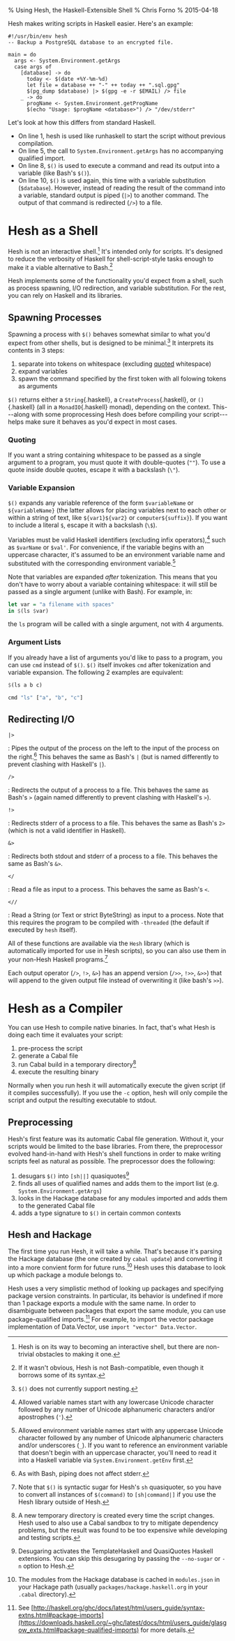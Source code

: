 % Using Hesh, the Haskell-Extensible Shell
% Chris Forno
% 2015-04-18

Hesh makes writing scripts in Haskell easier. Here's an example:

``` {.haskell .numberLines}
#!/usr/bin/env hesh
-- Backup a PostgreSQL database to an encrypted file.

main = do
  args <- System.Environment.getArgs
  case args of
    [database] -> do
      today <- $(date +%Y-%m-%d)
      let file = database ++ "-" ++ today ++ ".sql.gpg"
      $(pg_dump $database) |> $(gpg -e -r $EMAIL) /> file
    _ -> do
      progName <- System.Environment.getProgName
      $(echo "Usage: $progName <database>") /> "/dev/stderr"
```

Let's look at how this differs from standard Haskell.

* On line 1, hesh is used like runhaskell to start the script without previous compilation.
* On line 5, the call to `System.Environment.getArgs` has no accompanying qualified import.
* On line 8, `$()` is used to execute a command and read its output into a variable (like Bash's `$()`).
* On line 10, `$()` is used again, this time with a variable substitution (`$database`). However, instead of reading the result of the command into a variable, standard output is piped (`|>`) to another command. The output of that command is redirected (`/>`) to a file.

# Hesh as a Shell

Hesh is not an interactive shell.[^interactive] It's intended only for scripts. It's designed to reduce the verbosity of Haskell for shell-script-style tasks enough to make it a viable alternative to Bash.[^compatibility]

Hesh implements some of the functionality you'd expect from a shell, such as process spawning, I/O redirection, and variable substitution. For the rest, you can rely on Haskell and its libraries.

## Spawning Processes

Spawning a process with `$()` behaves somewhat similar to what you'd expect from other shells, but is designed to be minimal.[^nesting] It interprets its contents in 3 steps:

1. separate into tokens on whitespace (excluding [quoted](#quoting) whitespace)
2. expand variables
3. spawn the command specified by the first token with all folowing tokens as arguments

`$()` returns either a `String`{.haskell}, a `CreateProcess`{.haskell}, or `()`{.haskell} (all in a `MonadIO`{.haskell} monad), depending on the context. This---along with some proprocessing Hesh does before compiling your script---helps make sure it behaves as you'd expect in most cases.

### Quoting

If you want a string containing whitespace to be passed as a single argument to a program, you must quote it with double-quotes (`""`). To use a quote inside double quotes, escape it with a backslash (`\"`).

### Variable Expansion

`$()` expands any variable reference of the form `$variableName` or `${variableName}` (the latter allows for placing variables next to each other or within a string of text, like `${var1}${var2}` or `computer${suffix}`). If you want to include a literal `$`, escape it with a backslash (`\$`).

Variables must be valid Haskell identifiers (excluding infix operators),[^haskellvariables] such as `$varName` or `$val'`. For convenience, if the variable begins with an uppercase character, it's assumed to be an environment variable name and substituted with the corresponding environment variable.[^environmentvariables]

Note that variables are expanded *after* tokenization. This means that you don't have to worry about a variable containing whitespace: it will still be passed as a single argument (unlike with Bash). For example, in:

```haskell
let var = "a filename with spaces"
in $(ls $var)
```

the `ls` program will be called with a single argument, not with 4 arguments.

### Argument Lists

If you already have a list of arguments you'd like to pass to a program, you can use `cmd` instead of `$()`. `$()` itself invokes `cmd` after tokenization and variable expansion. The following 2 examples are equivalent:

```haskell
$(ls a b c)
```

```haskell
cmd "ls" ["a", "b", "c"]
```

## Redirecting I/O

`|>`

:   Pipes the output of the process on the left to the input of the process on the right.[^pipestderr] This behaves the same as Bash's `|` (but is named differently to prevent clashing with Haskell's `|`).

`/>`

:   Redirects the output of a process to a file. This behaves the same as Bash's `>` (again named differently to prevent clashing with Haskell's `>`).

`!>`

:   Redirects stderr of a process to a file. This behaves the same as Bash's `2>` (which is not a valid identifier in Haskell).

`&>`

:   Redirects both stdout and stderr of a process to a file. This behaves the same as Bash's `&>`.

`</`

:   Read a file as input to a process. This behaves the same as Bash's `<`.

`<//`

:   Read a String (or Text or strict ByteString) as input to a process. Note that this requires the program to be compiled with `-threaded` (the default if executed by `hesh` itself).

All of these functions are available via the `Hesh` library (which is automatically imported for use in Hesh scripts), so you can also use them in your non-Hesh Haskell programs.[^sugar]

Each output operator (`/>`, `!>`, `&>`) has an append version (`/>>`, `!>>`, `&>>`) that will append to the given output file instead of overwriting it (like bash's `>>`).

# Hesh as a Compiler

You can use Hesh to compile native binaries. In fact, that's what Hesh is doing each time it evaluates your script:

1. pre-process the script
2. generate a Cabal file
3. run Cabal build in a temporary directory[^tmpdir]
4. execute the resulting binary

Normally when you run hesh it will automatically execute the given script (if it compiles successfully). If you use the `-c` option, hesh will only compile the script and output the resulting executable to stdout.

## Preprocessing

Hesh's first feature was its automatic Cabal file generation. Without it, your scripts would be limited to the base libraries. From there, the preprocessor evolved hand-in-hand with Hesh's shell functions in order to make writing scripts feel as natural as possible. The preprocessor does the following:

1. desugars `$()` into `[sh||]` quasiquotes[^nosugar]
2. finds all uses of qualified names and adds them to the import list (e.g. `System.Environment.getArgs`)
3. looks in the Hackage database for any modules imported and adds them to the generated Cabal file
4. adds a type signature to `$()` in certain common contexts

## Hesh and Hackage

The first time you run Hesh, it will take a while. That's because it's parsing the Hackage database (the one created by `cabal update`) and converting it into a more convient form for future runs.[^hackagecache] Hesh uses this database to look up which package a module belongs to.

Hesh uses a very simplistic method of looking up packages and specifying package version constraints. In particular, its behavior is undefined if more than 1 package exports a module with the same name. In order to disambiguate between packages that export the same module, you can use package-qualified imports.[^packageimports] For example, to import the vector package implementation of Data.Vector, use `import "vector" Data.Vector`.

[^interactive]: Hesh is on its way to becoming an interactive shell, but there are non-trivial obstacles to making it one.

[^compatibility]: If it wasn't obvious, Hesh is not Bash-compatible, even though it borrows some of its syntax.

[^sugar]: Note that `$()` is syntactic sugar for Hesh's `sh` quasiquoter, so you have to convert all instances of `$(command)` to `[sh|command|]` if you use the Hesh library outside of Hesh.

[^pipestderr]: As with Bash, piping does not affect stderr.

[^nesting]: `$()` does not currently support nesting.

[^haskellvariables]: Allowed variable names start with any lowercase Unicode character followed by any number of Unicode alphanumeric characters and/or apostrophes (`'`).

[^environmentvariables]: Allowed environment variable names start with any uppercase Unicode character followed by any number of Unicode alphanumeric characters and/or underscores (`_`). If you want to reference an environment variable that doesn't begin with an uppercase character, you'll need to read it into a Haskell variable via `System.Environment.getEnv` first.

[^tmpdir]: A new temporary directory is created every time the script changes. Hesh used to also use a Cabal sandbox to try to mitigate dependency problems, but the result was found to be too expensive while developing and testing scripts.

[^nosugar]: Desugaring activates the TemplateHaskell and QuasiQuotes Haskell extensions. You can skip this desugaring by passing the `--no-sugar` or `-n` option to Hesh.

[^hackagecache]: The modules from the Hackage database is cached in `modules.json` in your Hackage path (usually `packages/hackage.haskell.org` in your `.cabal` directory).

[^packageimports]: See [http://haskell.org/ghc/docs/latest/html/users_guide/syntax-extns.html#package-imports](https://downloads.haskell.org/~ghc/latest/docs/html/users_guide/glasgow_exts.html#package-qualified-imports) for more details.
